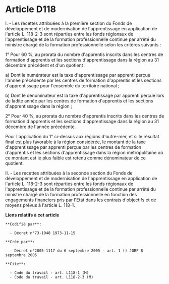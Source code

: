 # Article D118

I. - Les recettes attribuées à la première section du Fonds de développement et de modernisation de l'apprentissage en
application de l'article L. 118-2-3 sont réparties entre les fonds régionaux de l'apprentissage et de la formation
professionnelle continue par arrêté du ministre chargé de la formation professionnelle selon les critères suivants :

1° Pour 60 %, au prorata du nombre d'apprentis inscrits dans les centres de formation d'apprentis et les sections
d'apprentissage dans la région au 31 décembre précédent et d'un quotient :

a) Dont le numérateur est la taxe d'apprentissage par apprenti perçue l'année précédente par les centres de formation
d'apprentis et les sections d'apprentissage pour l'ensemble du territoire national ;

b) Dont le dénominateur est la taxe d'apprentissage par apprenti perçue lors de ladite année par les centres de formation
d'apprentis et les sections d'apprentissage dans la région ;

2° Pour 40 %, au prorata du nombre d'apprentis inscrits dans les centres de formation d'apprentis et les sections
d'apprentissage dans la région au 31 décembre de l'année précédente.

Pour l'application du 1° ci-dessus aux régions d'outre-mer, et si le résultat final est plus favorable à la région
considérée, le montant de la taxe d'apprentissage par apprenti perçue par les centres de formation d'apprentis et les
sections d'apprentissage dans la région métropolitaine où ce montant est le plus faible est retenu comme dénominateur de ce
quotient.

II. - Les recettes attribuées à la seconde section du Fonds de développement et de modernisation de l'apprentissage en
application de l'article L. 118-2-3 sont réparties entre les fonds régionaux de l'apprentissage et de la formation
professionnelle continue par arrêté du ministre chargé de la formation professionnelle en fonction des engagements financiers
pris par l'Etat dans les contrats d'objectifs et de moyens prévus à l'article L. 118-1.

**Liens relatifs à cet article**

	**Codifié par**:

	  - Décret n°73-1048 1973-11-15

	**Créé par**:

	  - Décret n°2005-1117 du 6 septembre 2005 - art. 1 () JORF 8 septembre 2005

	**Cite**:

	  - Code du travail - art. L118-1 (M)
	  - Code du travail - art. L118-2-3 (M)
